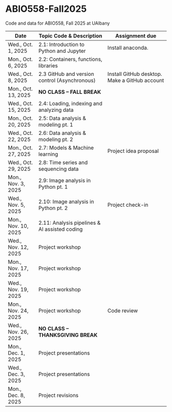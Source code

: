 # ABIO558-Fall2025
Code and data for ABIO558, Fall 2025 at UAlbany

| Date               | Topic Code & Description                                | Assignment due |
|--------------------|---------------------------------------------------------|-----------------------------------------------|
| Wed., Oct. 1, 2025 | 2.1: Introduction to Python and Jupyter                 |Install anaconda.          |
| Mon., Oct. 6, 2025 | 2.2: Containers, functions, libraries                   |             |
| Wed., Oct. 8, 2025 | 2.3 GitHub and version control (Asynchronous)           | Install GitHub desktop. Make a GitHub account |
| Mon., Oct. 13, 2025| **NO CLASS – FALL BREAK**                               |             |
| Wed., Oct. 15, 2025| 2.4: Loading, indexing and analyzing data               |             |
| Mon., Oct. 20, 2025| 2.5: Data analysis & modeling pt. 1                     |             |
| Wed., Oct. 22, 2025| 2.6: Data analysis & modeling pt. 2                     |             |
| Mon., Oct. 27, 2025| 2.7: Models & Machine learning                          |Project idea proposal|
| Wed., Oct. 29, 2025| 2.8: Time series and sequencing data                    |             |
| Mon., Nov. 3, 2025 | 2.9: Image analysis in Python pt. 1                     |             |
| Wed., Nov. 5, 2025 | 2.10: Image analysis in Python pt. 2                    |Project check-in|
| Mon., Nov. 10, 2025| 2.11: Analysis pipelines & AI assisted coding           |             |
| Wed., Nov. 12, 2025| Project workshop                                        |             |
| Mon., Nov. 17, 2025| Project workshop                                        |             |
| Wed., Nov. 19, 2025| Project workshop                                        |             |
| Mon., Nov. 24, 2025| Project workshop                                        |Code review  |
| Wed., Nov. 26, 2025| **NO CLASS – THANKSGIVING BREAK**                       |             |
| Mon., Dec. 1, 2025 | Project presentations                                   |             |
| Wed., Dec. 3, 2025 | Project presentations                                   |             |
| Mon., Dec. 8, 2025 | Project revisions                                       |             |
